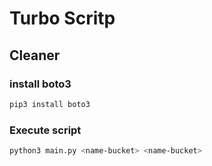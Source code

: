 # Turbo Scritp

## Cleaner

### install boto3

```bash
pip3 install boto3
```

### Execute script

```bash
python3 main.py <name-bucket> <name-bucket>
```

